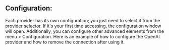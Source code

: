 ## Configuration: 
Each provider has its own configuration; you just need to select it from the provider selector. If it's your first time accessing, the configuration window will open. Additionally, you can configure other advanced elements from the menu > Configuration. Here is an example of how to configure the OpenAI provider and how to remove the connection after using it.
